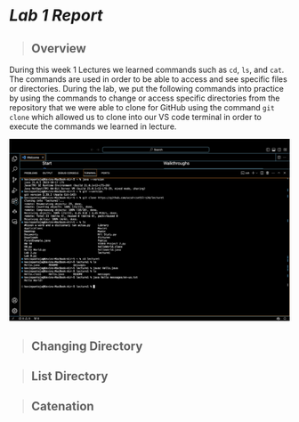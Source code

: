# ___Lab 1 Report___

> ## Overview
During this week 1 Lectures we learned commands such as `cd`, `ls`, and `cat`. The commands are used in order to be able to access and see specific files or directories. During the lab, we put the following commands into practice by using the commands to change or access specific directories from the repository that we were able to clone for GitHub using the command `git clone` which allowed us to clone into our VS code terminal in order to execute the commands we learned in lecture.

![Image](https://github.com/Kpantoja2905/cse15l-lab-reports/blob/main/Screenshot%202024-04-02%20at%209.49.12%20AM.png)

> ## Changing Directory


> ## List Directory


> ## Catenation

